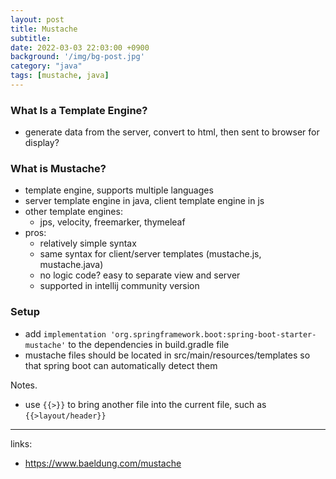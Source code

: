 ```yaml
---
layout: post
title: Mustache
subtitle: 
date: 2022-03-03 22:03:00 +0900
background: '/img/bg-post.jpg'
category: "java"
tags: [mustache, java]
---
```


### What Is a Template Engine?
* generate data from the server, convert to html, then sent to browser for display?


### What is Mustache?
* template engine, supports multiple languages
* server template engine in java, client template engine in js
* other template engines:
    * jps, velocity, freemarker, thymeleaf
* pros:
    * relatively simple syntax
    * same syntax for client/server templates (mustache.js, mustache.java)
    * no logic code? easy to separate view and server
    * supported in intellij community version
    
### Setup
* add `implementation 'org.springframework.boot:spring-boot-starter-mustache'` to the dependencies in build.gradle file
* mustache files should be located in src/main/resources/templates so that spring boot can automatically detect them


Notes.  
* use `{{>}}` to bring another file into the current file, such as `{{>layout/header}}`


---
links:
* https://www.baeldung.com/mustache

